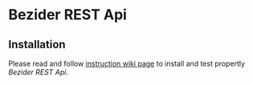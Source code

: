 # Bezider REST Api
	
## Installation
Please read and follow [instruction wiki page](https://github.com/dinostroza/bezider-rest-api/wiki/Installation) to install and test propertly *Bezider REST Api*.
